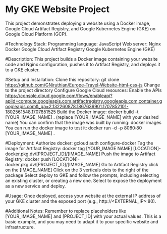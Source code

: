 # My GKE Website Project
This project demonstrates deploying a website using a Docker image, Google Cloud Artifact Registry, and Google Kubernetes Engine (GKE) on Google Cloud Platform (GCP).

#Technology Stack:
Programming language: JavaScript
Web server: Nginx
Docker
Google Cloud Artifact Registry
Google Kubernetes Engine (GKE)

#Description:
This project builds a Docker image containing your website code and Nginx configuration, pushes it to Artifact Registry, and deploys it to a GKE cluster.

#Setup and Installation:
Clone this repository: git clone https://github.com/GNiruthian/Europe-Travel-Website-html-css-js
Change to the project directory
Configure Google Cloud resources: 
Enable the APIs https://console.cloud.google.com/flows/enableapi?apiid=compute.googleapis.com,artifactregistry.googleapis.com,container.googleapis.com&_ga=2.132260878.1867639901.1707852101-1802561548.1707851525
Build the Docker image: docker build -t [YOUR_IMAGE_NAME] . (replace [YOUR_IMAGE_NAME] with your desired name)
You can confirm that the image was built by running: docker images
You can run the docker image to test it: docker run -d -p 8080:80 [YOUR_IMAGE_NAME] .

#Deployment:
Authorize docker: gcloud auth configure-docker
Tag the image for Artifact Registry: docker tag [YOUR_IMAGE NAME] [LOCATION]-docker.pkg.dv/[PROJECT_ID]/[IMAGE_NAME]
Push the image to Artifact Registry: docker push [LOCATION]-docker.pkg.dv/[PROJECT_ID]/[IMAGE_NAME]
Go to Artifact Registry click on the [IMAGE_NAME]
Click on the 3 verticals dots to the right of the package
Select deploy to GKE and follow the prompts, including selecting an existing cluster, or creating a new one.
Select to expose the deployment as a new service and deploy.

#Usage:
Once deployed, access your website at the external IP address of your GKE cluster and the exposed port (e.g., http://<EXTERNAL_IP>:80).

#Additional Notes:
Remember to replace placeholders like [YOUR_IMAGE_NAME] and [PROJECT_ID] with your actual values.
This is a basic example, and you may need to adapt it to your specific website and infrastructure.
